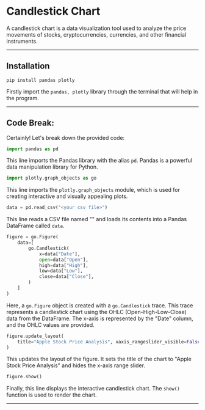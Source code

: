 # Candlestick Chart

A candlestick chart is a data visualization tool used to analyze the price movements of stocks, cryptocurrencies, currencies, and other financial instruments.

-----

## Installation

```
pip install pandas plotly
```
Firstly import the `pandas, plotly` library through the terminal that will help in the program.

-----

## Code Break:

Certainly! Let's break down the provided code:

```python
import pandas as pd
```
This line imports the Pandas library with the alias `pd`. Pandas is a powerful data manipulation library for Python.

```python
import plotly.graph_objects as go
```
This line imports the `plotly.graph_objects` module, which is used for creating interactive and visually appealing plots.

```python
data = pd.read_csv("<your csv file>")
```
This line reads a CSV file named "<your csv file>" and loads its contents into a Pandas DataFrame called `data`.

```python
figure = go.Figure(
    data=[
        go.Candlestick(
            x=data["Date"],
            open=data["Open"],
            high=data["High"],
            low=data["Low"],
            close=data["Close"],
        )
    ]
)
```
Here, a `go.Figure` object is created with a `go.Candlestick` trace. This trace represents a candlestick chart using the OHLC (Open-High-Low-Close) data from the DataFrame. The x-axis is represented by the "Date" column, and the OHLC values are provided.

```python
figure.update_layout(
    title="Apple Stock Price Analysis", xaxis_rangeslider_visible=False
)
```
This updates the layout of the figure. It sets the title of the chart to "Apple Stock Price Analysis" and hides the x-axis range slider.

```python
figure.show()
```
Finally, this line displays the interactive candlestick chart. The `show()` function is used to render the chart.

-----